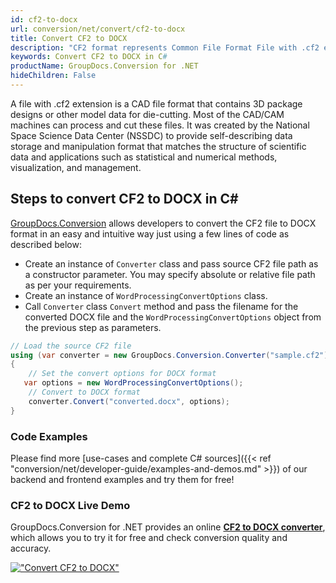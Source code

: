 ```yaml
---
id: cf2-to-docx
url: conversion/net/convert/cf2-to-docx
title: Convert CF2 to DOCX
description: "CF2 format represents Common File Format File with .cf2 extension. Learn how to convert CF2 to DOCX file programmatically in C# language using GroupDocs.Conversion for .NET library."
keywords: Convert CF2 to DOCX in C#
productName: GroupDocs.Conversion for .NET
hideChildren: False
---
```


A file with .cf2 extension is a CAD file format that contains 3D package designs or other model data for die-cutting. Most of the CAD/CAM machines can process and cut these files. It was created by the National Space Science Data Center (NSSDC) to provide self-describing data storage and manipulation format that matches the structure of scientific data and applications such as statistical and numerical methods, visualization, and management. 

## Steps to convert CF2 to DOCX in C#

[GroupDocs.Conversion](https://products.groupdocs.com/conversion/net) allows developers to convert the CF2 file to DOCX format in an easy and intuitive way just using a few lines of code as described below:

* Create an instance of `Converter` class and pass source CF2 file path as a constructor parameter. You may specify absolute or relative file path as per your requirements. 
* Create an instance of `WordProcessingConvertOptions` class.
* Call `Converter` class `Convert` method and pass the filename for the converted DOCX file and the `WordProcessingConvertOptions` object from the previous step as parameters.

```csharp
// Load the source CF2 file
using (var converter = new GroupDocs.Conversion.Converter("sample.cf2"))
{
    // Set the convert options for DOCX format
   var options = new WordProcessingConvertOptions();
    // Convert to DOCX format
    converter.Convert("converted.docx", options);
}
```

### Code Examples

Please find more [use-cases and complete C# sources]({{< ref "conversion/net/developer-guide/examples-and-demos.md" >}}) of our backend and frontend examples and try them for free!

### CF2 to DOCX Live Demo

GroupDocs.Conversion for .NET provides an online [**CF2 to DOCX converter**](https://products.groupdocs.app/conversion/cf2-to-docx), which allows you to try it for free and check conversion quality and accuracy.

[!["Convert CF2 to DOCX"](conversion/net/images/convert-to-docx/convert-cf2-to-docx.png)](https://products.groupdocs.app/conversion/cf2-to-docx)